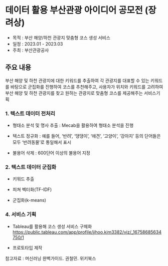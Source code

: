 # 데이터 활용 부산관광 아이디어 공모전 (장려상)
- 목적 : 부산 해양/하천 관광지 맞춤형 코스 생성 서비스
- 일정 : 2023.01 - 2023.03
- 주최 : 부산관광공사 

## 주요 내용
부산 해양 및 하천 관광지에 대한 키워드를 추출하여 각 관광지를 대표할 수 있는 키워드를 바탕으로 군집화를 진행하여 코스를 추천해주고, 사용자가 위치와 키워드를 고려하여 부산 해양 및 하천 관광지를 찾고 원하는 관광지로 맞춤형 코스를 제공해주는 서비스기획 

### 1. 텍스트 데이터 전처리 
- 형태소 분석 및 명사 추출 : Mecab을 활용하여 형태소 분석을 진행
  
- 텍스트 정규화 : 예를 들어, ‘반려’, ‘댕댕이’, ‘애견’, ‘고양이’, ‘강아지’ 등의 단어들은 모두 ‘반려동물’로 통일해서 표시

- 불용어 삭제 : 600단어 이상의 불용어 지정

### 2. 텍스트 데이터 군집화
- 키워드 추출

- 피쳐 벡터화(TF-IDF)

- 군집화(k-means)

### 4. 서비스 기획
- Tableau를 활용해 코스 생성 서비스 구체화
  https://public.tableau.com/app/profile/jihoo.kim3382/viz/_16758685634750/1

- 프로토타입 제작

참고자료 : 머신러닝 완벽가이드. 권철민. 위키북스 



